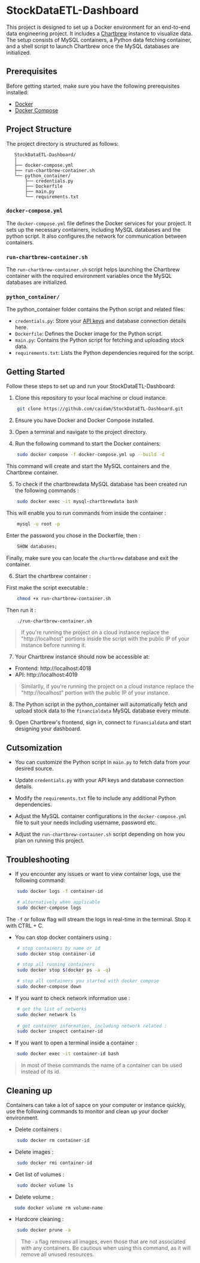# StockDataETL-Dashboard

This project is designed to set up a Docker environment for an end-to-end data engineering project. It includes a [Chartbrew](https://hub.docker.com/r/razvanilin/chartbrew) instance to visualize data. The setup consists of MySQL containers, a Python data fetching container, and a shell script to launch Chartbrew once the MySQL databases are initialized.

## Prerequisites

Before getting started, make sure you have the following prerequisites installed:

- [Docker](https://www.docker.com/get-started/)
- [Docker Compose](https://docs.docker.com/compose/install/)

## Project Structure

The project directory is structured as follows:

 ```
    StockDataETL-Dashboard/
    │
    ├── docker-compose.yml
    ├── run-chartbrew-container.sh
    └── python_container/
        ├── credentials.py
        ├── Dockerfile
        ├── main.py
        └── requirements.txt
 ```

### `docker-compose.yml`

The `docker-compose.yml` file defines the Docker services for your project. It sets up the necessary containers, including MySQL databases and the python script. It also configures the network for communication between containers.

### `run-chartbrew-container.sh`

The `run-chartbrew-container.sh` script helps launching the Chartbrew container with the required environment variables once the MySQL databases are initialized.

### `python_container/`

The python_container folder contains the Python script and related files:

- `credentials.py`: Store your [API keys](https://rapidapi.com/amansharma2910/api/realstonks) and database connection details here.
- `Dockerfile`: Defines the Docker image for the Python script.
- `main.py`: Contains the Python script for fetching and uploading stock data.
- `requirements.txt`: Lists the Python dependencies required for the script.

## Getting Started

Follow these steps to set up and run your StockDataETL-Dashboard:

1. Clone this repository to your local machine or cloud instance.

```bash
    git clone https://github.com/caidam/StockDataETL-Dashboard.git
```

2. Ensure you have Docker and Docker Compose installed.

3. Open a terminal and navigate to the project directory.

4. Run the following command to start the Docker containers:

```bash
    sudo docker compose -f docker-compose.yml up --build -d
```
This command will create and start the MySQL containers and the Chartbrew container.

5. To check if the chartbrewdata MySQL database has been created run the following commands :

```bash
    sudo docker exec -it mysql-chartbrewdata bash
```

This will enable you to run commands from inside the container :

```bash
    mysql -u root -p
```

Enter the password you chose in the Dockerfile, then :

```sql
    SHOW databases;
```
Finally, make sure you can locate the `chartbrew` database and exit the container.

6. Start the chartbrew container :

First make the script executable :

```bash
    chmod +x run-chartbrew-container.sh
```

Then run it :

```bash
    ./run-chartbrew-container.sh
```

> If you're running the project on a cloud instance replace the "http://localhost" portions inside the script with the public IP of your instance before running it.

7. Your Chartbrew instance should now be accessible at:

- Frontend: http://localhost:4018
- API: http://localhost:4019

> Similarlly, if you're running the project on a cloud instance replace the "http://localhost" portion with the public IP of your instance.

8. The Python script in the python_container will automatically fetch and upload stock data to the `financialdata` MySQL database every minute.

9. Open Chartbrew's frontend, sign in, connect to `financialdata` and start designing your dashboard.

## Cutsomization

- You can customize the Python script in `main.py` to fetch data from your desired source.

- Update `credentials.py` with your API keys and database connection details.

- Modify the `requirements.txt` file to include any additional Python dependencies.

- Adjust the MySQL container configurations in the `docker-compose.yml` file to suit your needs including username, password etc.

- Adjust the `run-chartbrew-container.sh` script depending on how you plan on running this project.

## Troubleshooting

- If you encounter any issues or want to view container logs, use the following command:

```bash
    sudo docker logs -f container-id

    # alternatively when applicable
    sudo docker-compose logs
```

The `-f` or follow flag will stream the logs in real-time in the terminal. Stop it with CTRL + C.

- You can stop docker containers using :

```bash
    # stop containers by name or id
    sudo docker stop container-id

    # stop all running containers
    sudo docker stop $(docker ps -a -q)

    # stop all containers you started with docker compose
    sudo docker-compose down

```

- If you want to check network information use :

```bash
    # get the list of networks
    sudo docker network ls
    
    # get container information, including network related :
    sudo docker inspect container-id
```

- If you want to open a terminal inside a container :

```bash
    sudo docker exec -it container-id bash
```

> In most of these commands the name of a container can be used instead of its id.

## Cleaning up

Containers can take a lot of sapce on your computer or instance quickly, use the following commands to monitor and clean up your docker environment.

- Delete containers :

```bash
    sudo docker rm container-id
```

- Delete images :

``` bash
    sudo docker rmi container-id
```

- Get list of volumes :

```bash
    sudo docker volume ls
```
 - Delete volume :

 ```bash
    sudo docker volume rm volume-name
 ```

- Hardcore cleaning :

```bash
    sudo docker prune -a
```

> The `-a` flag removes all images, even those that are not associated with any containers. Be cautious when using this command, as it will remove all unused resources.